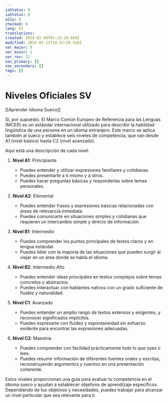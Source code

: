 ```yaml
---
iaStatus: 0
iaStatus: 0
a11y: 0
checked: 0
lang: ES
translations: 
created: 2024-02-09T01:23:19.699Z
modified: 2024-03-13T14:33:29.526Z
ver_major: 0
ver_minor: 1
ver_rev: 21
nav_primary: []
nav_secondary: []
tags: []
---
```

# Niveles Oficiales SV

[[Aprender Idioma Sueco]]

Sí, por supuesto. El Marco Común Europeo de Referencia para las Lenguas (MCER) es un estándar internacional utilizado para describir la habilidad lingüística de una persona en un idioma extranjero. Este marco se aplica también al sueco y establece seis niveles de competencia, que van desde A1 (nivel básico) hasta C2 (nivel avanzado).

Aquí está una descripción de cada nivel:

1. **Nivel A1**: Principiante
   - Puedes entender y utilizar expresiones familiares y cotidianas.
   - Puedes presentarte a ti mismo y a otros.
   - Puedes hacer preguntas básicas y responderlas sobre temas personales.

2. **Nivel A2**: Elemental
   - Puedes entender frases y expresiones básicas relacionadas con áreas de relevancia inmediata.
   - Puedes comunicarte en situaciones simples y cotidianas que requieren un intercambio simple y directo de información.

3. **Nivel B1**: Intermedio
   - Puedes comprender los puntos principales de textos claros y en lengua estándar.
   - Puedes lidiar con la mayoría de las situaciones que pueden surgir al viajar en un área donde se habla el idioma.

4. **Nivel B2**: Intermedio Alto
   - Puedes entender ideas principales en textos complejos sobre temas concretos y abstractos.
   - Puedes interactuar con hablantes nativos con un grado suficiente de fluidez y naturalidad.

5. **Nivel C1**: Avanzado
   - Puedes entender un amplio rango de textos extensos y exigentes, y reconocer significados implícitos.
   - Puedes expresarte con fluidez y espontaneidad sin esfuerzo evidente para encontrar las expresiones adecuadas.

6. **Nivel C2**: Maestría
   - Puedes comprender con facilidad prácticamente todo lo que oyes o lees.
   - Puedes resumir información de diferentes fuentes orales y escritas, reconstruyendo argumentos y cuentos en una presentación coherente.

Estos niveles proporcionan una guía para evaluar tu competencia en el idioma sueco y ayudan a establecer objetivos de aprendizaje específicos. Dependiendo de tus objetivos y necesidades, puedes trabajar para alcanzar un nivel particular que sea relevante para ti.